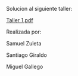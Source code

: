 

Solucion al siguiente taller:


[Taller 1.pdf](https://github.com/user-attachments/files/18926779/Taller.1.pdf)


Realizada por:

Samuel Zuleta 

Santiago Giraldo

Miguel Gallego
